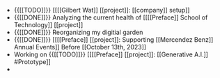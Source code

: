 - {{[[TODO]]}}  [[[[Gilbert Wat]] [[project]]: [[company]] setup]]
- {{[[DONE]]}}  Analyzing the current health of [[[[Preface]] School of Technology]] [[project]]
- {{[[DONE]]}}  Reorganizing my digitial garden
- {{[[DONE]]}}  [[[[Preface]] [[project]]: Supporting [[Mercendez Benz]] Annual Events]] Before [[October 13th, 2023]]
- Working on {{[[TODO]]}}  [[[[Preface]] [[project]]: [[Generative A.I.]] #Prototype]]
- 
